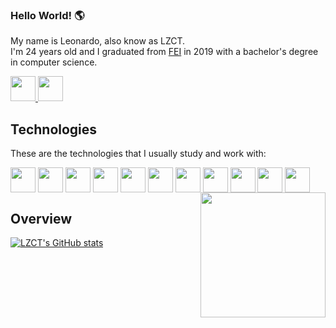 ### Hello World! 🌎
My name is Leonardo, also know as LZCT. <br>
I'm 24 years old and I graduated from <a href="https://portal.fei.edu.br/">FEI</a> in 2019 with a bachelor's degree in computer science.
<div style="display> inline_block">
  <a href="https://www.linkedin.com/in/leocastabelli/">
    <img height="40" width="40" src="https://cdn.jsdelivr.net/gh/devicons/devicon/icons/linkedin/linkedin-original.svg" />
  </a>
  <a href="https://leocastabelli.vercel.app/">
    <img height="40" width="40" src="https://upload.wikimedia.org/wikipedia/commons/thumb/c/c4/Globe_icon.svg/420px-Globe_icon.svg.png?20180308223847" />
  </a>
</div>        

## Technologies

These are the technologies that I usually study and work with:

<div style="display> inline_block">
  <img height="40" width="40" align="center" src="https://cdn.jsdelivr.net/gh/devicons/devicon/icons/html5/html5-plain-wordmark.svg" />
  <img height="40" width="40" align="center" src="https://cdn.jsdelivr.net/gh/devicons/devicon/icons/javascript/javascript-original.svg" />
  <img height="40" width="40" align="center" src="https://cdn.jsdelivr.net/gh/devicons/devicon/icons/css3/css3-plain-wordmark.svg" />
  <img height="40" width="40" align="center" src="https://cdn.jsdelivr.net/gh/devicons/devicon/icons/react/react-original-wordmark.svg" />
  <img height="40" width="40" align="center" src="https://cdn.jsdelivr.net/gh/devicons/devicon/icons/nextjs/nextjs-original.svg" />
  <img height="40" width="40" align="center" src="https://cdn.jsdelivr.net/gh/devicons/devicon/icons/nodejs/nodejs-original.svg" />
  <img height="40" width="40" align="center" src="https://cdn.jsdelivr.net/gh/devicons/devicon/icons/git/git-original.svg" />
  <img height="40" width="40" align="center" src="https://cdn.worldvectorlogo.com/logos/styled-components-1.svg" />
  <img height="40" width="40" align="center" src="https://cdn.jsdelivr.net/gh/devicons/devicon/icons/bootstrap/bootstrap-original.svg" />
  <img height="40" width="40" align="center" src="https://cdn.jsdelivr.net/gh/devicons/devicon/icons/python/python-original.svg" />
  <img height="40" width="40" align="center" src="https://cdn.jsdelivr.net/gh/devicons/devicon/icons/cplusplus/cplusplus-original.svg" />
  
  <img align="right" width="200" height="200" src="https://i.imgur.com/cgtEoV7.png">       
</div>
          

## Overview

[![LZCT's GitHub stats](https://github-readme-stats-587kq7mmd-lzct.vercel.app/api?username=LZCT&count_private=true&include_all_commits=true&show_icons=true&theme=chartreuse-dark&border_radius=25&hide_border=true)](https://github.com/anuraghazra/github-readme-stats)
<!--
<div><img style="height: auto; width: 40%;" class="img" src="https://github-readme-stats.vercel.app/api/top-langs/?username=LZCT&theme=chartreuse-dark&langs_count=8&layout=compact&hide_border=true&border_radius=25" /></div>
</div>
-->


<!--![Snake animation](https://github.com/LZCT/LZCT/blob/output/github-contribution-grid-snake.svg)-->




<!--
**LZCT/LZCT** is a ✨ _special_ ✨ repository because its `README.md` (this file) appears on your GitHub profile.

Here are some ideas to get you started:

- 🔭 I’m currently working on ...
- 🌱 I’m currently learning ...
- 👯 I’m looking to collaborate on ...
- 🤔 I’m looking for help with ...
- 💬 Ask me about ...
- 📫 How to reach me: ...
- 😄 Pronouns: ...
- ⚡ Fun fact: ...
-->
